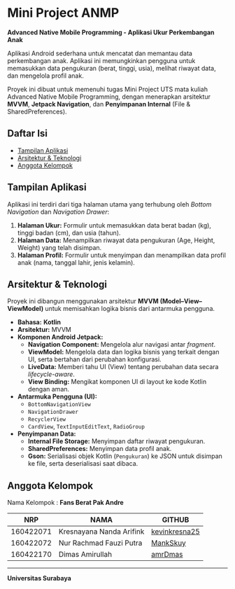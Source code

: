 # Mini Project ANMP

**Advanced Native Mobile Programming - Aplikasi Ukur Perkembangan Anak**

Aplikasi Android sederhana untuk mencatat dan memantau data perkembangan anak. Aplikasi ini memungkinkan pengguna untuk memasukkan data pengukuran (berat, tinggi, usia), melihat riwayat data, dan mengelola profil anak.

Proyek ini dibuat untuk memenuhi tugas Mini Project UTS mata kuliah Advanced Native Mobile Programming, dengan menerapkan arsitektur **MVVM**, **Jetpack Navigation**, dan **Penyimpanan Internal** (File & SharedPreferences).

## Daftar Isi
- [Tampilan Aplikasi](#tampilan-aplikasi)
- [Arsitektur & Teknologi](#arsitektur--teknologi)
- [Anggota Kelompok](#anggota-kelompok)

## Tampilan Aplikasi

Aplikasi ini terdiri dari tiga halaman utama yang terhubung oleh *Bottom Navigation* dan *Navigation Drawer*:

1. **Halaman Ukur:** Formulir untuk memasukkan data berat badan (kg), tinggi badan (cm), dan usia (tahun).
2. **Halaman Data:** Menampilkan riwayat data pengukuran (Age, Height, Weight) yang telah disimpan.
3. **Halaman Profil:** Formulir untuk menyimpan dan menampilkan data profil anak (nama, tanggal lahir, jenis kelamin).

## Arsitektur & Teknologi

Proyek ini dibangun menggunakan arsitektur **MVVM (Model–View–ViewModel)** untuk memisahkan logika bisnis dari antarmuka pengguna.

- **Bahasa:** **Kotlin**
- **Arsitektur:** MVVM
- **Komponen Android Jetpack:**
  - **Navigation Component:** Mengelola alur navigasi antar *fragment*.
  - **ViewModel:** Mengelola data dan logika bisnis yang terkait dengan UI, serta bertahan dari perubahan konfigurasi.
  - **LiveData:** Memberi tahu UI (View) tentang perubahan data secara *lifecycle-aware*.
  - **View Binding:** Mengikat komponen UI di layout ke kode Kotlin dengan aman.
- **Antarmuka Pengguna (UI):**
  - `BottomNavigationView`
  - `NavigationDrawer`
  - `RecyclerView`
  - `CardView`, `TextInputEditText`, `RadioGroup`
- **Penyimpanan Data:**
  - **Internal File Storage:** Menyimpan daftar riwayat pengukuran.
  - **SharedPreferences:** Menyimpan data profil anak.
  - **Gson:** Serialisasi objek Kotlin (`Pengukuran`) ke JSON untuk disimpan ke file, serta deserialisasi saat dibaca.

## Anggota Kelompok

Nama Kelompok : **Fans Berat Pak Andre**

| NRP | NAMA | GITHUB |
|-----|------|--------|
| 160422071 | Kresnayana Nanda Arifink | [kevinkresna25](https://github.com/kevinkresna25) |
| 160422072 | Nur Rachmad Fauzi Putra | [MankSkuy](https://github.com/MankSkuy) |
| 160422170 | Dimas Amirullah | [amrDmas](https://github.com/amrDmas) |

---

**Universitas Surabaya**
